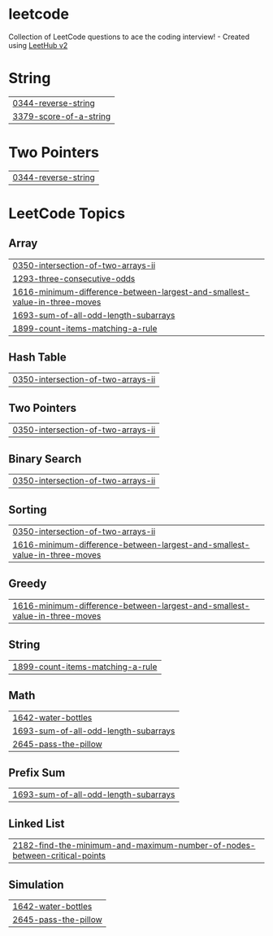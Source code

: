 # leetcode
Collection of LeetCode questions to ace the coding interview! - Created using [LeetHub v2](https://github.com/arunbhardwaj/LeetHub-2.0)


# String
|  |
| ------- |
| [0344-reverse-string](https://github.com/Manasadhikari05/leetcode/tree/master/0344-reverse-string) |
| [3379-score-of-a-string](https://github.com/Manasadhikari05/leetcode/tree/master/3379-score-of-a-string) |
# Two Pointers
|  |
| ------- |
| [0344-reverse-string](https://github.com/Manasadhikari05/leetcode/tree/master/0344-reverse-string) |
<!---LeetCode Topics Start-->
# LeetCode Topics
## Array
|  |
| ------- |
| [0350-intersection-of-two-arrays-ii](https://github.com/Manasadhikari05/leetcode/tree/master/0350-intersection-of-two-arrays-ii) |
| [1293-three-consecutive-odds](https://github.com/Manasadhikari05/leetcode/tree/master/1293-three-consecutive-odds) |
| [1616-minimum-difference-between-largest-and-smallest-value-in-three-moves](https://github.com/Manasadhikari05/leetcode/tree/master/1616-minimum-difference-between-largest-and-smallest-value-in-three-moves) |
| [1693-sum-of-all-odd-length-subarrays](https://github.com/Manasadhikari05/leetcode/tree/master/1693-sum-of-all-odd-length-subarrays) |
| [1899-count-items-matching-a-rule](https://github.com/Manasadhikari05/leetcode/tree/master/1899-count-items-matching-a-rule) |
## Hash Table
|  |
| ------- |
| [0350-intersection-of-two-arrays-ii](https://github.com/Manasadhikari05/leetcode/tree/master/0350-intersection-of-two-arrays-ii) |
## Two Pointers
|  |
| ------- |
| [0350-intersection-of-two-arrays-ii](https://github.com/Manasadhikari05/leetcode/tree/master/0350-intersection-of-two-arrays-ii) |
## Binary Search
|  |
| ------- |
| [0350-intersection-of-two-arrays-ii](https://github.com/Manasadhikari05/leetcode/tree/master/0350-intersection-of-two-arrays-ii) |
## Sorting
|  |
| ------- |
| [0350-intersection-of-two-arrays-ii](https://github.com/Manasadhikari05/leetcode/tree/master/0350-intersection-of-two-arrays-ii) |
| [1616-minimum-difference-between-largest-and-smallest-value-in-three-moves](https://github.com/Manasadhikari05/leetcode/tree/master/1616-minimum-difference-between-largest-and-smallest-value-in-three-moves) |
## Greedy
|  |
| ------- |
| [1616-minimum-difference-between-largest-and-smallest-value-in-three-moves](https://github.com/Manasadhikari05/leetcode/tree/master/1616-minimum-difference-between-largest-and-smallest-value-in-three-moves) |
## String
|  |
| ------- |
| [1899-count-items-matching-a-rule](https://github.com/Manasadhikari05/leetcode/tree/master/1899-count-items-matching-a-rule) |
## Math
|  |
| ------- |
| [1642-water-bottles](https://github.com/Manasadhikari05/leetcode/tree/master/1642-water-bottles) |
| [1693-sum-of-all-odd-length-subarrays](https://github.com/Manasadhikari05/leetcode/tree/master/1693-sum-of-all-odd-length-subarrays) |
| [2645-pass-the-pillow](https://github.com/Manasadhikari05/leetcode/tree/master/2645-pass-the-pillow) |
## Prefix Sum
|  |
| ------- |
| [1693-sum-of-all-odd-length-subarrays](https://github.com/Manasadhikari05/leetcode/tree/master/1693-sum-of-all-odd-length-subarrays) |
## Linked List
|  |
| ------- |
| [2182-find-the-minimum-and-maximum-number-of-nodes-between-critical-points](https://github.com/Manasadhikari05/leetcode/tree/master/2182-find-the-minimum-and-maximum-number-of-nodes-between-critical-points) |
## Simulation
|  |
| ------- |
| [1642-water-bottles](https://github.com/Manasadhikari05/leetcode/tree/master/1642-water-bottles) |
| [2645-pass-the-pillow](https://github.com/Manasadhikari05/leetcode/tree/master/2645-pass-the-pillow) |
<!---LeetCode Topics End-->